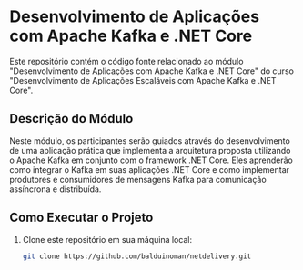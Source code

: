 # Desenvolvimento de Aplicações com Apache Kafka e .NET Core

Este repositório contém o código fonte relacionado ao módulo "Desenvolvimento de Aplicações com Apache Kafka e .NET Core" do curso "Desenvolvimento de Aplicações Escaláveis com Apache Kafka e .NET Core".

## Descrição do Módulo

Neste módulo, os participantes serão guiados através do desenvolvimento de uma aplicação prática que implementa a arquitetura proposta utilizando o Apache Kafka em conjunto com o framework .NET Core. Eles aprenderão como integrar o Kafka em suas aplicações .NET Core e como implementar produtores e consumidores de mensagens Kafka para comunicação assíncrona e distribuída.

## Como Executar o Projeto

1. Clone este repositório em sua máquina local:

   ```bash
   git clone https://github.com/balduinoman/netdelivery.git
